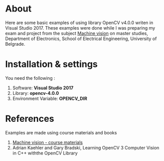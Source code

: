# About 
Here are some basic examples of using library OpenCV v4.0.0 writen in Visual Studio 2017. These examples were done while I was preparing my exam and project from the subject [Machine vision](http://tnt.etf.rs/~mv/) on master studies, Department of Electronics, School of Electrical Engineering, University of Belgrade.

# Installation & settings
You need the following :
1. Software: **Visual Studio 2017**
2. Library: **opencv-4.0.0**
3. Environment Variable: **OPENCV_DIR**

# References
Examples are made using course materials and books
1. [Machine vision - course materials](http://tnt.etf.rs/~mv/)
2. Adrian Kaehler and Gary Bradski, Learning OpenCV 3 Computer Vision in C++ withthe OpenCV Library
